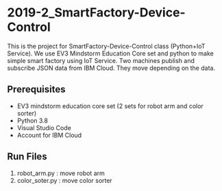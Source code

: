 # 2019-2_SmartFactory-Device-Control
This is the project for SmartFactory-Device-Control class (Python+IoT Service). We use EV3 Mindstorm Education Core set and python to make simple smart factory using IoT Service. Two machines publish and subscribe JSON data from IBM Cloud. They move depending on the data. 

## Prerequisites
- EV3 mindstorm education core set (2 sets for robot arm and color sorter)
- Python 3.8
- Visual Studio Code
- Account for IBM Cloud

## Run Files
1. robot_arm.py : move robot arm
2. color_soter.py : move color sorter
